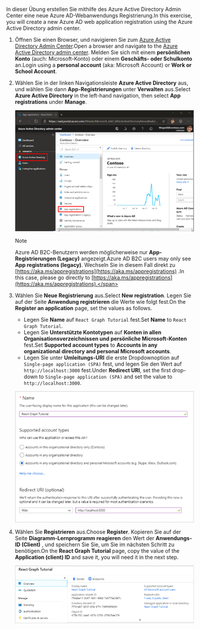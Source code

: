 <!-- markdownlint-disable MD002 MD041 -->

<span data-ttu-id="ddb0d-101">In dieser Übung erstellen Sie mithilfe des Azure Active Directory Admin Center eine neue Azure AD-Webanwendungs Registrierung.</span><span class="sxs-lookup"><span data-stu-id="ddb0d-101">In this exercise, you will create a new Azure AD web application registration using the Azure Active Directory admin center.</span></span>

1. <span data-ttu-id="ddb0d-102">Öffnen Sie einen Browser, und navigieren Sie zum [Azure Active Directory Admin Center](https://aad.portal.azure.com).</span><span class="sxs-lookup"><span data-stu-id="ddb0d-102">Open a browser and navigate to the [Azure Active Directory admin center](https://aad.portal.azure.com).</span></span> <span data-ttu-id="ddb0d-103">Melden Sie sich mit einem **persönlichen Konto** (auch: Microsoft-Konto) oder einem **Geschäfts- oder Schulkonto** an.</span><span class="sxs-lookup"><span data-stu-id="ddb0d-103">Login using a **personal account** (aka: Microsoft Account) or **Work or School Account**.</span></span>

1. <span data-ttu-id="ddb0d-104">Wählen Sie in der linken Navigationsleiste **Azure Active Directory** aus, und wählen Sie dann **App-Registrierungen** unter **Verwalten** aus.</span><span class="sxs-lookup"><span data-stu-id="ddb0d-104">Select **Azure Active Directory** in the left-hand navigation, then select **App registrations** under **Manage**.</span></span>

    ![<span data-ttu-id="ddb0d-105">Screenshot der APP-Registrierungen</span><span class="sxs-lookup"><span data-stu-id="ddb0d-105">A screenshot of the App registrations</span></span> ](./images/aad-portal-app-registrations.png)

    > [!NOTE]
    > <span data-ttu-id="ddb0d-106">Azure AD B2C-Benutzern werden möglicherweise nur **App-Registrierungen (Legacy)** angezeigt.</span><span class="sxs-lookup"><span data-stu-id="ddb0d-106">Azure AD B2C users may only see **App registrations (legacy)**.</span></span> <span data-ttu-id="ddb0d-107">Wechseln Sie in diesem Fall direkt zu [https://aka.ms/appregistrations](https://aka.ms/appregistrations) .</span><span class="sxs-lookup"><span data-stu-id="ddb0d-107">In this case, please go directly to [https://aka.ms/appregistrations](https://aka.ms/appregistrations).</span></span>

1. <span data-ttu-id="ddb0d-108">Wählen Sie **Neue Registrierung** aus.</span><span class="sxs-lookup"><span data-stu-id="ddb0d-108">Select **New registration**.</span></span> <span data-ttu-id="ddb0d-109">Legen Sie auf der Seite **Anwendung registrieren** die Werte wie folgt fest.</span><span class="sxs-lookup"><span data-stu-id="ddb0d-109">On the **Register an application** page, set the values as follows.</span></span>

    - <span data-ttu-id="ddb0d-110">Legen Sie **Name** auf `React Graph Tutorial` fest.</span><span class="sxs-lookup"><span data-stu-id="ddb0d-110">Set **Name** to `React Graph Tutorial`.</span></span>
    - <span data-ttu-id="ddb0d-111">Legen Sie **Unterstützte Kontotypen** auf **Konten in allen Organisationsverzeichnissen und persönliche Microsoft-Konten** fest.</span><span class="sxs-lookup"><span data-stu-id="ddb0d-111">Set **Supported account types** to **Accounts in any organizational directory and personal Microsoft accounts**.</span></span>
    - <span data-ttu-id="ddb0d-112">Legen Sie unter **Umleitungs-URI** die erste Dropdownoption auf `Single-page application (SPA)` fest, und legen Sie den Wert auf `http://localhost:3000` fest.</span><span class="sxs-lookup"><span data-stu-id="ddb0d-112">Under **Redirect URI**, set the first drop-down to `Single-page application (SPA)` and set the value to `http://localhost:3000`.</span></span>

    ![Screenshot der Seite "Anwendung registrieren"](./images/aad-register-an-app.png)

1. <span data-ttu-id="ddb0d-114">Wählen Sie **Registrieren** aus.</span><span class="sxs-lookup"><span data-stu-id="ddb0d-114">Choose **Register**.</span></span> <span data-ttu-id="ddb0d-115">Kopieren Sie auf der Seite **Diagramm-Lernprogramm reagieren** den Wert der **Anwendungs-ID (Client)** , und speichern Sie Sie, um Sie im nächsten Schritt zu benötigen.</span><span class="sxs-lookup"><span data-stu-id="ddb0d-115">On the **React Graph Tutorial** page, copy the value of the **Application (client) ID** and save it, you will need it in the next step.</span></span>

    ![Screenshot der Anwendungs-ID der neuen App-Registrierung](./images/aad-application-id.png)
